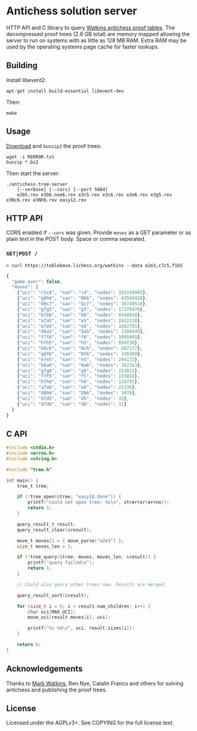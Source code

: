 Antichess solution server
=========================

HTTP API and C library to query [Watkins antichess proof tables](http://magma.maths.usyd.edu.au/~watkins/LOSING_CHESS/index.html).
The decompressed proof trees (2.9 GB total) are memory mapped allowing the
server to run on systems with as little as 128 MB RAM. Extra RAM may be used
by the operating systems page cache for faster lookups.

Building
--------

Install libevent2:

    apt-get install build-essential libevent-dev

Then:

    make

Usage
-----

[Download](http://magma.maths.usyd.edu.au/~watkins/LOSING_CHESS/index.html)
and `bunzip2` the proof trees:

    wget -i MIRROR.txt
    bunzip *.bz2

Then start the server:

    ./antichess-tree-server
        [--verbose] [--cors] [--port 5004]
        e3b5.rev e3b6.noe6.rev e3c5.rev e3c6.rev e3e6.rev e3g5.rev e3Nc6.rev e3Nh6.rev easy12.rev

HTTP API
--------

CORS enabled if `--cors` was given. Provide `moves` as a GET parameter or as
plain text in the POST body. Space or comma seperated.

### `GET|POST /`

```
> curl https://tablebase.lichess.org/watkins --data e2e3,c7c5,f1b5
```

```javascript
{
  "game_over": false,
  "moves": [
    {"uci": "c5c4", "san": "c4", "nodes": 103184905},
    {"uci": "g8h6", "san": "Nh6", "nodes": 43560428},
    {"uci": "d8c7", "san": "Qc7", "nodes": 36740518},
    {"uci": "g7g5", "san": "g5", "nodes": 17378970},
    {"uci": "b7b6", "san": "b6", "nodes": 6948918},
    {"uci": "a7a5", "san": "a5", "nodes": 2632138},
    {"uci": "e7e6", "san": "e6", "nodes": 1682781},
    {"uci": "d8a5", "san": "Qa5", "nodes": 1584849},
    {"uci": "f7f6", "san": "f6", "nodes": 1095995},
    {"uci": "h7h5", "san": "h5", "nodes": 850730},
    {"uci": "b8c6", "san": "Nc6", "nodes": 687137},
    {"uci": "g8f6", "san": "Nf6", "nodes": 330309},
    {"uci": "e7e5", "san": "e5", "nodes": 294172},
    {"uci": "b8a6", "san": "Na6", "nodes": 262343},
    {"uci": "g7g6", "san": "g6", "nodes": 251022},
    {"uci": "f7f5", "san": "f5", "nodes": 153818},
    {"uci": "h7h6", "san": "h6", "nodes": 124791},
    {"uci": "a7a6", "san": "a6", "nodes": 21336},
    {"uci": "d8b6", "san": "Qb6", "nodes": 3078},
    {"uci": "d7d5", "san": "d5", "nodes": 33},
    {"uci": "d7d6", "san": "d6", "nodes": 31}
  ]
}
```

C API
-----

```c
#include <stdio.h>
#include <errno.h>
#include <string.h>

#include "tree.h"

int main() {
    tree_t tree;

    if (!tree_open(&tree, "easy18.done")) {
        printf("could not open tree: %s\n", strerror(errno));
        return 1;
    }

    query_result_t result;
    query_result_clear(&result);

    move_t moves[] = { move_parse("e2e3") };
    size_t moves_len = 1;

    if (!tree_query(&tree, moves, moves_len, &result)) {
        printf("query failed\n");
        return 1;
    }

    // Could also query other trees now. Results are merged.

    query_result_sort(&result);

    for (size_t i = 0; i < result.num_children; i++) {
        char uci[MAX_UCI];
        move_uci(result.moves[i], uci);

        printf("%s %d\n", uci, result.sizes[i]);
    }

    return 0;
}
```

Acknowledgements
----------------

Thanks to [Mark Watkins](http://magma.maths.usyd.edu.au/~watkins/),
Ben Nye, Catalin Francu and others for solving antichess and publishing the
proof trees.

License
-------

Licensed under the AGPLv3+. See COPYING for the full license text.
